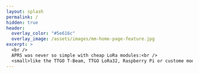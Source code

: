 ```yaml
---
layout: splash
permalink: /
hidden: true
header:
  overlay_color: "#5e616c"
  overlay_image: /assets/images/mm-home-page-feature.jpg
excerpt: >
  <br />
  APRS was never so simple with cheap LoRa modules:<br />
  <small>like the TTGO T-Beam, TTGO LoRa32, Raspberry Pi or custome modules/PCBs.</small>
---
```

